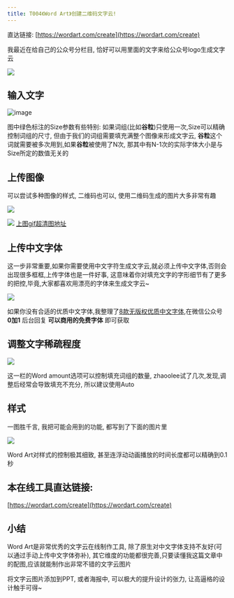 ```yaml
---
title: T004《Word Art》创建二维码文字云!
---
```

直达链接: [https://wordart.com/create](https://wordart.com/create)

我最近在给自己的公众号分栏目, 恰好可以用里面的文字来给公众号logo生成文字云

![](https://www.v2fy.com/asset/0i/OnlineToolsBook/OnlineToolsBookMD/T004-word-art.assets/73520366-6b796380-443e-11ea-80d8-49a9fb2848fb.png)

## 输入文字

![image](https://www.v2fy.com/asset/0i/OnlineToolsBook/OnlineToolsBookMD/T004-word-art.assets/73532153-14cc5380-4457-11ea-9306-019956d4c17b.png)

图中绿色标注的Size参数有些特别: 如果词组(比如**谷粒**)只使用一次,Size可以精确控制词组的尺寸, 但由于我们的词组需要填充满整个图像来形成文字云, **谷粒**这个词就需要被多次用到,如果**谷粒**被使用了N次, 那其中有N-1次的实际字体大小是与Size所定的数值无关的

## 上传图像

可以尝试多种图像的样式, 二维码也可以, 使用二维码生成的图片大多非常有趣

![](https://www.v2fy.com/asset/0i/OnlineToolsBook/OnlineToolsBookMD/T004-word-art.assets/73535630-f9654680-445e-11ea-8337-3409ea512f79.png)

![](https://www.v2fy.com/asset/0i/OnlineToolsBook/OnlineToolsBookMD/T004-word-art.assets/73535907-a8098700-445f-11ea-94f2-5d5ce89bbb74.gif)
[上图gif超清图地址](https://user-images.githubusercontent.com/15868458/73535905-a8098700-445f-11ea-972a-2bb72676c4ba.gif)


## 上传中文字体

这一步非常重要,如果你需要使用中文字符生成文字云,就必须上传中文字体,否则会出现很多框框,上传字体也是一件好事, 这意味着你对填充文字的字形细节有了更多的把控,毕竟,大家都喜欢用漂亮的字体来生成文字云~

![](https://www.v2fy.com/asset/0i/OnlineToolsBook/OnlineToolsBookMD/T004-word-art.assets/73536246-7e9d2b00-4460-11ea-8053-993185ce0f35.png)

如果你没有合适的优质中文字体,我整理了[8款无版权优质中文字体](https://mp.weixin.qq.com/s?__biz=Mzg3MDAyMDU2Ng==&mid=2247484282&idx=1&sn=977dc818c368dc214b91e28960eade92&chksm=ce9567c3f9e2eed5adea986e9c1ecb81f290d2ed7ff1b05d7d7e3420dd20361d29b3e2f6c257&token=82486621&lang=zh_CN#rd),在微信公众号 **0加1** 后台回复 **可以商用的免费字体** 即可获取


## 调整文字稀疏程度

![](https://www.v2fy.com/asset/0i/OnlineToolsBook/OnlineToolsBookMD/T004-word-art.assets/73537219-ebb1c000-4462-11ea-88d5-ea919824e816.png)

这一栏的Word amount选项可以控制填充词组的数量, zhaoolee试了几次,发现,调整后经常会导致填充不充分, 所以建议使用Auto


## 样式

一图胜千言, 我把可能会用到的功能, 都写到了下面的图片里

![](https://www.v2fy.com/asset/0i/OnlineToolsBook/OnlineToolsBookMD/T004-word-art.assets/73539905-7e555d80-4469-11ea-9be6-6e636ab4cd8e.png)

Word Art对样式的控制极其细致, 甚至连浮动动画播放的时间长度都可以精确到0.1秒

## 本在线工具直达链接:
[https://wordart.com/create](https://wordart.com/create)

## 小结

Word Art是非常优秀的文字云在线制作工具, 除了原生对中文字体支持不友好(可以通过手动上传中文字体弥补), 其它维度的功能都很完善,只要读懂我这篇文章中的配图,应该就能制作出非常不错的文字云图片

将文字云图片添加到PPT, 或者海报中, 可以极大的提升设计的张力, 让高逼格的设计触手可得~